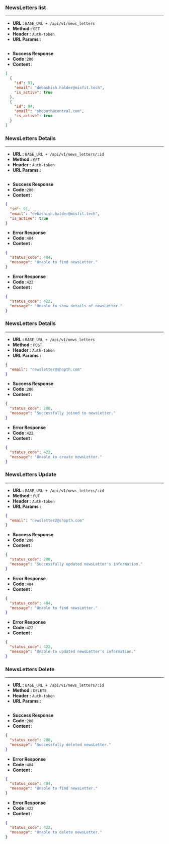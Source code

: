 ### NewsLetters list
___

* **URL :** `BASE_URL + /api/v1/news_letters`
* **Method :** `GET`
* **Header :** `Auth-token`
* **URL Params :**

```json
```
* **Success Response**
* **Code :**`200`
* **Content :**
```json
[
  {
    "id": 91,
    "email": "debashish.halder@misfit.tech",
    "is_active": true
  },
  {
    "id": 94,
    "email": "shopoth@central.com",
    "is_active": true
  }
]
```
### NewsLetters Details
___

* **URL :** `BASE_URL + /api/v1/news_letters/:id`
* **Method :** `GET`
* **Header :** `Auth-token`
* **URL Params :**

```json
```
* **Success Response**
* **Code :**`200`
* **Content :**
```json
{
  "id": 91,
  "email": "debashish.halder@misfit.tech",
  "is_active": true
}
```
* **Error Response**
* **Code :**`404`
* **Content :**
```json
{
  "status_code": 404,
  "message": "Unable to find newsLetter."
}
```
* **Error Response**
* **Code :**`422`
* **Content :**
```json
{
  "status_code": 422,
  "message": "Unable to show details of newsLetter."
}
```
### NewsLetters Details
___

* **URL :** `BASE_URL + /api/v1/news_letters`
* **Method :** `POST`
* **Header :** `Auth-token`
* **URL Params :**

```json
{
  "email": "newsletter@shopth.com"
}
```
* **Success Response**
* **Code :**`200`
* **Content :**
```json
{
  "status_code": 200,
  "message": "Successfully joined to newsLetter."
}
```
* **Error Response**
* **Code :**`422`
* **Content :**
```json
{
  "status_code": 422,
  "message": "Unable to create newsLetter."
}
```
### NewsLetters Update
___

* **URL :** `BASE_URL + /api/v1/news_letters/:id`
* **Method :** `PUT`
* **Header :** `Auth-token`
* **URL Params :**

```json
{
  "email": "newsletter2@shopth.com"
}
```
* **Success Response**
* **Code :**`200`
* **Content :**
```json
{
  "status_code": 200,
  "message": "Successfully updated newsLetter's information."
}
```
* **Error Response**
* **Code :**`404`
* **Content :**
```json
{
  "status_code": 404,
  "message": "Unable to find newsLetter."
}
```
* **Error Response**
* **Code :**`422`
* **Content :**
```json
{
  "status_code": 422,
  "message": "Unable to updated newsLetter's information."
}
```
### NewsLetters Delete
___

* **URL :** `BASE_URL + /api/v1/news_letters/:id`
* **Method :** `DELETE`
* **Header :** `Auth-token`
* **URL Params :**

```json
```
* **Success Response**
* **Code :**`200`
* **Content :**
```json
{
  "status_code": 200,
  "message": "Successfully deleted newsLetter."
}
```
* **Error Response**
* **Code :**`404`
* **Content :**
```json
{
  "status_code": 404,
  "message": "Unable to find newsLetter."
}
```
* **Error Response**
* **Code :**`422`
* **Content :**
```json
{
  "status_code": 422,
  "message": "Unable to delete newsLetter."
}
```
